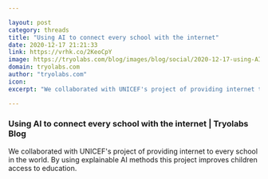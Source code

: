 ```yaml
---

layout: post
category: threads
title: "Using AI to connect every school with the internet"
date: 2020-12-17 21:21:33
link: https://vrhk.co/2KeoCpY
image: https://tryolabs.com/blog/images/blog/social/2020-12-17-using-AI-to-connect-schools-with-internet.fd0a5d0e.png
domain: tryolabs.com
author: "tryolabs.com"
icon: 
excerpt: "We collaborated with UNICEF's project of providing internet to every school in the world. By using explainable AI methods this project improves children access to education."

---
```


### Using AI to connect every school with the internet | Tryolabs Blog

We collaborated with UNICEF's project of providing internet to every school in the world. By using explainable AI methods this project improves children access to education.